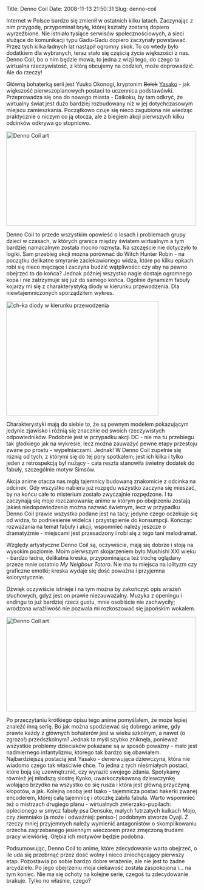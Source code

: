 Title: Denno Coil
Date: 2008-11-13 21:50:31
Slug: denno-coil

<p>Internet w Polsce bardzo się zmienił w ostatnich kilku latach. Zaczynając z nim przygodę, przypominał bryłę, której kształty zostaną dopiero wyrzeźbione. Nie istniało tysiące serwisów społecznościowych, a sieci służące do komunikacji typu Gadu-Gadu dopiero zaczynały powstawać. Przez tych kilka ładnych lat nastąpił ogromny skok. To co wtedy było dodatkiem dla wybranych, teraz stało się częścią życia większości z nas. Denno Coil, bo o nim będzie mowa, to jedna z wizji tego, do czego ta wirtualna rzeczywistość, z którą obcujemy na codzień, może doprowadzić. Ale do rzeczy!</p>
<p>Główną bohaterką serii jest Yuuko Okonogi, kryptonim <del>Bolek</del> <ins>Yasako</ins> - jak większość pierwszoplanowych postaci to uczennica podstawówki. Przeprowadza się ona do nowego miasta - Daikoku, by tam odkryć, że wirtualny świat jest dużo bardziej rozbudowany niż w jej dotychczasowym miejscu zamieszkania. Początkowo czuje się nieco zagubiona nie wiedząc praktycznie o niczym co ją otocza, ale z biegiem akcji pierwszych kilku odcinków odkrywa go stopniowo.</p>
<div class="image" style='width: 510px'><img src="http://img.photobucket.com/albums/v202/Vall/blog/coil1.png" alt="Denno Coil art" title="Denno Coil, krajobraz" width='500' height='248'/></div>
<p>Denno Coil to przede wszystkim opowieść o losach i problemach grupy dzieci w czasach, w których granica między światem wirtualnym a tym bardziej namacalnym została mocno rozmyta. Na szczęście nie dotyczyło to logiki. Sam przebieg akcji można porównać do Witch Hunter Robin - na początku delikatne smyranie zaciekawionego widza, które po kilku epkach robi się nieco męczące i zaczyna budzić wątpliwości: czy aby na pewno obejrzeć to do końca? Jednak później wszystko nagle dostaje ogromnego kopa i nie zatrzymuje się już do samego końca. Ogólnie dynamizm fabuły kojarzy mi się z charakterystyką diody w kierunku przewodzenia. Dla niewtajemniczonych sporządziłem wykres. </p><div class="image" style='width: 410px'><img src="http://i34.tinypic.com/ipzkhy.png" alt="ch-ka diody w kierunku przewodzenia" title="Charakterystyka diody w kierunku przewodzenia" width='400' height='300' /></div>
<p>Charakterystyki mają do siebie to, że są pewnym modelem pokazującym jedynie zjawisko i różnią się znacznie od swoich rzeczywistych odpowiedników. Podobnie jest w przypadku akcji DC - nie ma tu przebiegu tak gładkiego jak na wykresie, lecz można zauważyć pewne etapy przestoju zwane po prostu - wypełniaczami. Jednak! W Denno Coil zupełnie się róznią od tych, z którymi się do tej pory spotkałem; jest ich kilka i tylko jeden z retrospekcją był nużący - cała reszta stanowiła świetny dodatek do fabuły, szczególnie motyw Simsów.</p>

<p>Akcja anime otacza nas mgłą tajemnicy budowaną znakomicie z odcinka na odcinek. Gdy wszystko nabiera już rozpędu wszystko zaczyna się mieszać, by na końcu całe to misterium zostało zwyczajnie rozpędzone. I tu zaczynają się moje rozczarowania; anime w którym po obejrzeniu zostają jakieś niedopowiedzenia można nazwać świetnym, lecz w przypadku Denno Coil prawie wszystko podane jest na tacy; jedyne czego oczekuje się od widza, to podniesienie widelca i przystąpienie do konsumpcji. Kończąc rozważania na temat fabuły i akcji, wspomnieć należy jeszcze o dramatyźmie - miejscami jest przesadzony i robi się z tego tani melodramat.</p>

<p>Względy artystyczne Denno Coil są, oczywiście, mają się dobrze i stoją na wysokim poziomie. Moim pierwszym skojarzeniem było Mushishi XXI wieku - bardzo ładna, delikatna kreska, przypominająca też trochę oglądany przeze mnie ostatnio <em>My Neigbour Totoro</em>. Nie ma tu miejsca na lolityzm czy graficzne emotki; kreska wydaje się dość poważna i przyjemna kolorystycznie.</p>

<p>Dźwięk oczywiście istnieje i na tym można by zakończyć opis wrażeń słuchowych, gdyż jest on prawie niezauważalny. Muzyka z openingu i endingu to już bardziej rzecz gustu, mnie osobiście nie zachwyciły; wrodzona wrażliwość nie pozwala mi rozkoszować się japońskim wokalem.</p>
<div class="image" style='width: 510px'><img src="http://img.photobucket.com/albums/v202/Vall/blog/coil2.png" alt="Denno Coil art" title="Denno Coil, ludzie." width='500' height='248' /></div>

<p>Po przeczytaniu krótkiego opisu tego anime pomyślałem, że może lepiej znaleźć inną serię. Bo jak można spodziewać się dobrego anime, gdy prawie każdy z głównych bohaterów jest w wieku szkolnym, a nawet (o zgrozo!) przedszkolnym? Jednak ta myśl szybko zniknęła, ponieważ wszystkie problemy dzieciaków pokazane są w sposób poważny - mało jest nadmiernego infantylizmu, którego tak bardzo się obawiałem. Najbardziejszą postacią jest Yasako - denerwująca dziewczyna, która nie wiadomo czego tak właściwie chce. To jedna z tych nieśmiałych postaci, które boją się uzewnętrznić, czy wyrazić swojego zdania. Spotykamy również jej młodszą siostrę Kyoko, uwarkoczykowaną dziewczynkę wołająco brzydko na wszystko co się rusza i która jest główną przyczyną kłopotów, a jak. Kolejną osobą jest Isako - tajemnicza postać hakerki zwanej encoderem, której całą tajemnicę i otoczkę zabiła fabuła. Warto wspomnieć też o mistrzach drugiego planu - wirtualnych zwierzako-pupilach: oplecionego w smycz fabuły psa Densuke, małych futrzatych kulkach Mojo, czy ziemniako (a może i odważniej: peniso-) podobnym stworze Oyaji. Z rzeczy mniej przyjemnych należy wymienić antagonistów o skomplikowaniu orzecha zagrzebanego jesiennym wieczorem przez zmęczoną trudami pracy wiewiórkę. Głębia ich motywów będzie podobna.</p>

<p>Podsumowując, Denno Coil to anime, które zdecydowanie warto obejrzeć, o ile uda się przebrnąć przez dość wolny i nieco zniechęcający pierwszy etap. Pozostawia po sobie bardzo dobre wrażenie, ale nie jest to żadne arcydzieło. Po jego obejrzeniu moja ciekawość została zaspokojona i... na tym koniec. Nie ma się ochoty na kolejne serie, czegoś tu zdecydowanie brakuje. Tylko no właśnie, czego?</p>
